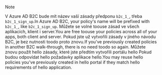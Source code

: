> [!NOTE]
> <span data-ttu-id="5c088-101">V Azure AD B2C bude mít název vaší zásady předponu `b2c_1_`, třeba `b2c_1_sign_up`.</span><span class="sxs-lookup"><span data-stu-id="5c088-101">In Azure AD B2C, your policy's name will be prefixed with `b2c_1_`, like `b2c_1_sign_up`.</span></span>  <span data-ttu-id="5c088-102">Můžete se volné toouse zásad ve všech aplikacích, klient i server.</span><span class="sxs-lookup"><span data-stu-id="5c088-102">You are free toouse your policies across all of your apps, both client and server.</span></span>  <span data-ttu-id="5c088-103">Pokud jste už vytvořili zásady v jiného návodu B2C, je bez nutnosti toodo proto znovu.</span><span class="sxs-lookup"><span data-stu-id="5c088-103">If you've previously created policies in another B2C walk-through, there is no need toodo so again.</span></span> <span data-ttu-id="5c088-104">Můžete znovu použít hello zásady, které jste předtím vytvořili portálu hello Pokud budou odpovídat hello požadavky aplikace hello.</span><span class="sxs-lookup"><span data-stu-id="5c088-104">You may reuse hello policies you've previously created in hello portal if they match hello requirements of hello application.</span></span>
> 
> 


